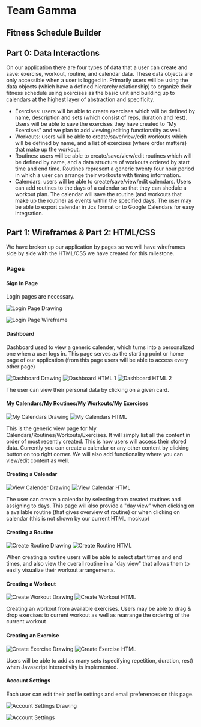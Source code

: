 # Team Gamma

## Fitness Schedule Builder

## Part 0: Data Interactions

On our application there are four types of data that a user can create and save: exercise, workout, routine, and calendar data. These data objects are only accessible when a user is logged in. Primarily users will be using the data objects (which have a defined hierarchy relationship) to organize their fitness schedule using exercises as the basic unit and building up to calendars at the highest layer of abstraction and specificity.

* Exercises: users will be able to create exercises which will be defined by name, description and sets (which consist of reps, duration and rest). Users will be able to save the exercises they have created to "My Exercises" and we plan to add viewing/editing functionality as well.
* Workouts: users will be able to create/save/view/edit workouts which will be defined by name, and a list of exercises (where order matters) that make up the workout.
* Routines: users will be able to create/save/view/edit routines which will be defined by name, and a data structure of workouts ordered by start time and end time. Routines represent a generic twenty four hour period in which a user can arrange their workouts with timing information.
* Calendars: users will be able to create/save/view/edit calendars. Users can add routines to the days of a calendar so that they can shedule a workout plan. The calendar will save the routine (and workouts that make up the routine) as events within the specified days. The user may be able to export calendar in .ics format or to Google Calendars for easy integration.

## Part 1: Wireframes & Part 2: HTML/CSS
We have broken up our application by pages so we will have wireframes side by side with the HTML/CSS we have created for this milestone.

### Pages

#### Sign In Page

Login pages are necessary.

![Login Page Drawing](https://github.com/Internlol/cs326-final-gamma/blob/master/docs/img/drawLogin.PNG)

![Login Page Wireframe](https://github.com/Internlol/cs326-final-gamma/blob/master/docs/img/Login.png)

#### Dashboard

Dashboard used to view a generic calender, which turns into a personalized one when a user logs in. This page serves as the starting point or home page of our application (from this page users will be able to access every other page)

![Dashboard Drawing](https://github.com/Internlol/cs326-final-gamma/blob/master/docs/img/drawIndex.PNG)
![Dashboard HTML 1](https://github.com/Internlol/cs326-final-gamma/blob/master/docs/img/index1.png)
![Dashboard HTML 2](https://github.com/Internlol/cs326-final-gamma/blob/master/docs/img/index2.png)

The user can view their personal data by clicking on a given card.

#### My Calendars/My Routines/My Workouts/My Exercises

![My Calendars Drawing](https://github.com/Internlol/cs326-final-gamma/blob/master/docs/img/drawMyCalenders.PNG)
![My Calendars HTML](https://github.com/Internlol/cs326-final-gamma/blob/master/docs/img/mycalendars.png)

This is the generic view page for My Calendars/Routines/Workouts/Exercises. It will simply list all the content in order of most recently created. This is how users will access their stored data. Currently you can create a calendar or any other content by clicking button on top right corner. We will also add functionality where you can view/edit content as well.

#### Creating a Calendar

![View Calender Drawing](https://github.com/Internlol/cs326-final-gamma/blob/master/docs/img/drawViewCalender.PNG)
![View Calendar HTML](https://github.com/Internlol/cs326-final-gamma/blob/master/docs/img/createcalendar.png)

The user can create a calendar by selecting from created routines and assigning to days. This page will also provide a "day view" when clicking on a available routine (that gives overview of routine) or when clicking on calendar (this is not shown by our current HTML mockup)

#### Creating a Routine

![Create Routine Drawing](https://github.com/Internlol/cs326-final-gamma/blob/master/docs/img/drawCreateRoutine.PNG)
![Create Routine HTML](https://github.com/Internlol/cs326-final-gamma/blob/master/docs/img/createroutine.png)

When creating a routine users will be able to select start times and end times, and also view the overall routine in a "day view" that allows them to easily visualize their workout arrangements.

#### Creating a Workout

![Create Workout Drawing](https://github.com/Internlol/cs326-final-gamma/blob/master/docs/img/drawCreateWorkout.PNG)
![Create Workout HTML](https://github.com/Internlol/cs326-final-gamma/blob/master/docs/img/createworkout.png)

Creating an workout from available exercises. Users may be able to drag & drop exercises to current workout as well as rearrange the ordering of the current workout

#### Creating an Exercise

![Create Exercise Drawing](https://github.com/Internlol/cs326-final-gamma/blob/master/docs/img/drawCreateExercise.PNG)
![Create Exercise HTML](https://github.com/Internlol/cs326-final-gamma/blob/master/docs/img/createexercise.png)

Users will be able to add as many sets (specifying repetition, duration, rest) when Javascript interactivity is implemented.

#### Account Settings

Each user can edit their profile settings and email preferences on this page.

![Account Settings Drawing](https://github.com/Internlol/cs326-final-gamma/blob/master/docs/img/drawSettings.PNG)

![Account Settings](https://github.com/Internlol/cs326-final-gamma/blob/master/docs/img/AccountSettings.png)
